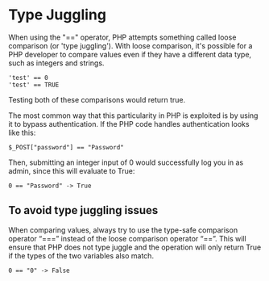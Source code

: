 # Type Juggling

When using the "==" operator, PHP attempts something called loose comparison (or 'type juggling'). With loose comparison, it's possible for a PHP developer to compare values even if they have a different data type, such as integers and strings.

```
'test' == 0
'test' == TRUE
```

Testing both of these comparisons would return true.

The most common way that this particularity in PHP is exploited is by using it to bypass authentication.
If the PHP code handles authentication looks like this:
```
$_POST["password"] == "Password"
```
Then, submitting an integer input of 0 would successfully log you in as admin, since this will evaluate to True:
```
0 == "Password" -> True
```

## To avoid type juggling issues

When comparing values, always try to use the type-safe comparison operator “===” instead of the loose comparison operator “==”. This will ensure that PHP does not type juggle and the operation will only return True if the types of the two variables also match.
```
0 == "0" -> False
```
